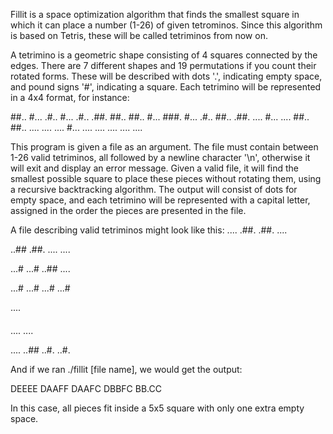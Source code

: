 Fillit is a space optimization algorithm that finds the smallest square in which it can place a number (1-26) of given tetrominos.
Since this algorithm is based on Tetris, these will be called tetriminos from now on.

A tetrimino is a geometric shape consisting of 4 squares connected by the edges. There are 7 different shapes and
19 permutations if you count their rotated forms. These will be described with dots '.', indicating empty space,
and pound signs '#', indicating a square. Each tetrimino will be represented in a 4x4 format, for instance:

##..  #...  .#..  #...  .#..  .##.  ##..
##..  #...  ###.  #...  .#..  ##..  .##.
....  #...  ....  ##..  ##..  ....  ....
....  #...  ....  ....  ....  ....  ....

This program is given a file as an argument. The file must contain between 1-26 valid tetriminos, all followed by a
newline character '\n', otherwise it will exit and display an error message. Given a valid file, it will find the
smallest possible square to place these pieces without rotating them, using a recursive backtracking algorithm.
The output will consist of dots for empty space, and each tetrimino will be represented with a capital letter,
assigned in the order the pieces are presented in the file.

A file describing valid tetriminos might look like this:
....
.##.
.##.
....

..##
.##.
....
....

...#
...#
..##
....

...#
...#
...#
...#

....
####
....
....

....
..##
..#.
..#.


And if we ran ./fillit [file name], we would get the output:

DEEEE
DAAFF
DAAFC
DBBFC
BB.CC

In this case, all pieces fit inside a 5x5 square with only one extra empty space.
